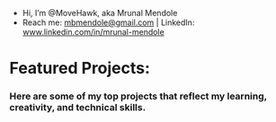 - Hi, I’m @MoveHawk, aka Mrunal Mendole
- Reach me: mbmendole@gmail.com | LinkedIn: www.linkedin.com/in/mrunal-mendole

<h1> Featured Projects:</h1>
<h3> Here are some of my top projects that reflect my learning, creativity, and technical skills.</h3>
  
  


<!---
MoveHawk/MoveHawk is a ✨ special ✨ repository because its `README.md` (this file) appears on your GitHub profile.
You can click the Preview link to take a look at your changes.
--->
